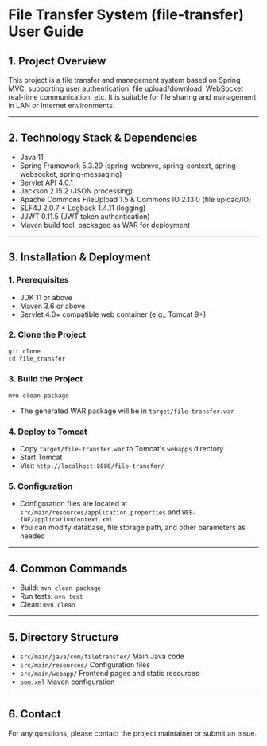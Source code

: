 # File Transfer System (file-transfer) User Guide

## 1. Project Overview

This project is a file transfer and management system based on Spring MVC, supporting user authentication, file upload/download, WebSocket real-time communication, etc. It is suitable for file sharing and management in LAN or Internet environments.

---

## 2. Technology Stack & Dependencies

- Java 11
- Spring Framework 5.3.29 (spring-webmvc, spring-context, spring-websocket, spring-messaging)
- Servlet API 4.0.1
- Jackson 2.15.2 (JSON processing)
- Apache Commons FileUpload 1.5 & Commons IO 2.13.0 (file upload/IO)
- SLF4J 2.0.7 + Logback 1.4.11 (logging)
- JJWT 0.11.5 (JWT token authentication)
- Maven build tool, packaged as WAR for deployment

---

## 3. Installation & Deployment

### 1. Prerequisites

- JDK 11 or above
- Maven 3.6 or above
- Servlet 4.0+ compatible web container (e.g., Tomcat 9+)

### 2. Clone the Project

```bash
git clone 
cd file_transfer
```

### 3. Build the Project

```bash
mvn clean package
```

- The generated WAR package will be in `target/file-transfer.war`

### 4. Deploy to Tomcat

- Copy `target/file-transfer.war` to Tomcat's `webapps` directory
- Start Tomcat
- Visit `http://localhost:8080/file-transfer/`

### 5. Configuration

- Configuration files are located at `src/main/resources/application.properties` and `WEB-INF/applicationContext.xml`
- You can modify database, file storage path, and other parameters as needed

---

## 4. Common Commands

- Build: `mvn clean package`
- Run tests: `mvn test`
- Clean: `mvn clean`

---

## 5. Directory Structure

- `src/main/java/com/filetransfer/` Main Java code
- `src/main/resources/` Configuration files
- `src/main/webapp/` Frontend pages and static resources
- `pom.xml` Maven configuration

---

## 6. Contact

For any questions, please contact the project maintainer or submit an issue. 